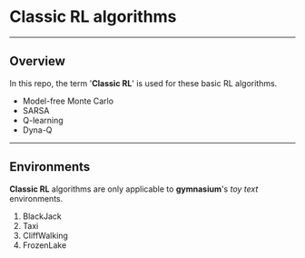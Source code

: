 # Classic RL algorithms

---
## Overview
In this repo, the term '**Classic RL**' is used for these basic RL algorithms. 

* Model-free Monte Carlo
* SARSA
* Q-learning
* Dyna-Q


--- 
## Environments
**Classic RL** algorithms are only applicable to **gymnasium**'s *toy text* environments.
1. BlackJack
2. Taxi
3. CliffWalking
4. FrozenLake

